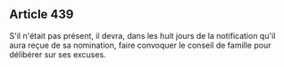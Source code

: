 Article 439
----
S'il n'était pas présent, il devra, dans les huit jours de la notification qu'il
aura reçue de sa nomination, faire convoquer le conseil de famille pour
délibérer sur ses excuses.
